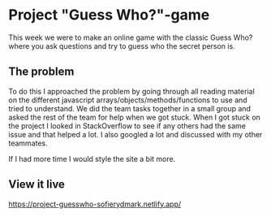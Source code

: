 # Project "Guess Who?"-game

This week we were to make an online game with the classic Guess Who? where you ask questions and try to guess who the secret person is.

## The problem

To do this I approached the problem by going through all reading material on the different javascript arrays/objects/methods/functions to use and tried
to understand. We did the team tasks together in a small group and asked the rest of the team for help when we got stuck.
When I got stuck on the project I looked in StackOverflow to see if any others had the same issue and that helped a lot. I also googled a lot and discussed with my other teammates. 

If I had more time I would style the site a bit more. 

## View it live

https://project-guesswho-sofierydmark.netlify.app/
